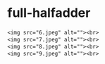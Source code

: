 # full-halfadder
<!DOCTYPE html>
<html lang="en">
<head>
    <meta charset="UTF-8">
    <meta http-equiv="X-UA-Compatible" content="IE=edge">
    <meta name="viewport" content="width=device-width, initial-scale=1.0">
    <title>Document</title>
</head>
<body>
    
    <img src="6.jpeg" alt=""><br>
    <img src="7.jpeg" alt=""><br>
    <img src="8.jpeg" alt=""><br>
    <img src="9.jpeg" alt=""><br>
    
   
   
    
</body>
</html>
